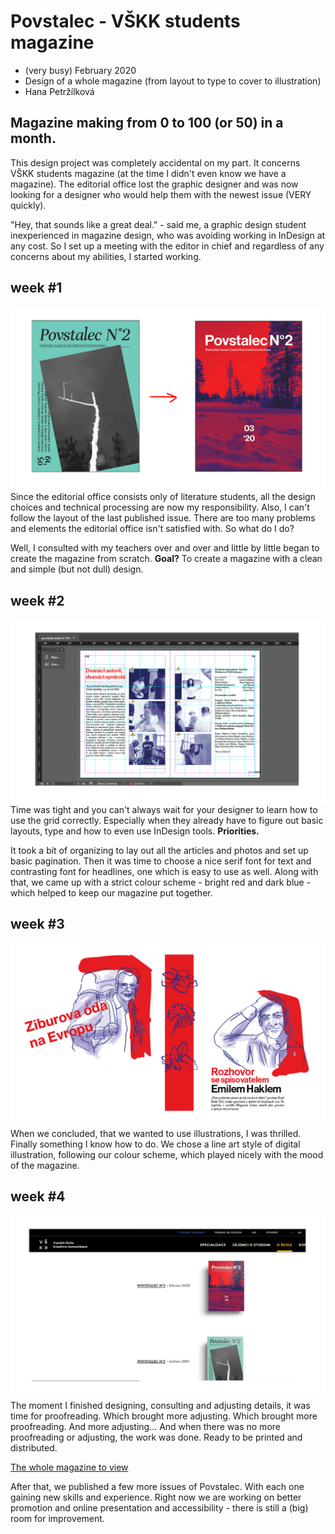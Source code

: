 # Povstalec - VŠKK students magazine
- (very busy) February 2020
- Design of a whole magazine (from layout to type to cover to illustration)
- Hana Petržílková

## Magazine making from 0 to 100 (or 50) in a month.
This design project was completely accidental on my part. It concerns VŠKK students magazine (at the time I didn't even know we have a magazine). The editorial office lost the graphic designer and was now looking for a designer who would help them with the newest issue (VERY quickly). 

"Hey, that sounds like a great deal." - said me, a graphic design student inexperienced in magazine design, who was avoiding working in InDesign at any cost. So I set up a meeting with the editor in chief and regardless of any concerns about my abilities, I started working.
## week #1
![Povstalec starter point](img/povstalec1.png)
Since the editorial office consists only of literature students, all the design choices and technical processing are now my responsibility. Also, I can't follow the layout of the last published issue. There are too many problems and elements the editorial office isn't satisfied with. So what do I do?

Well, I consulted with my teachers over and over and little by little began to create the magazine from scratch. **Goal?** To create a magazine with a clean and simple (but not dull) design.

## week #2
![Povstalec grid](img/povstalec2.png)
Time was tight and you can't always wait for your designer to learn how to use the grid correctly. Especially when they already have to figure out basic layouts, type and how to even use InDesign tools. **Priorities.** 

It took a bit of organizing to lay out all the articles and photos and set up basic pagination. Then it was time to choose a nice serif font for text and contrasting font for headlines, one which is easy to use as well. Along with that, we came up with a strict colour scheme - bright red and dark blue - which helped to keep our magazine put together.

## week #3
![Povstalec ilustrace](img/povstalec-ilustrace.png)
When we concluded, that we wanted to use illustrations, I was thrilled. Finally something I know how to do. We chose a line art style of digital illustration, following our colour scheme, which played nicely with the mood of the magazine.

## week #4
![Povstalec výtisk](img/povstalec4.png)
The moment I finished designing, consulting and adjusting details, it was time for proofreading. Which brought more adjusting. Which brought more proofreading. And more adjusting... And when there was no more proofreading or adjusting, the work was done. Ready to be printed and distributed. 

[The whole magazine to view](https://www.vskk.cz/cz/wp-content/uploads/sites/2/2020/04/povstalec1.final_.web_.pdf)

After that, we published a few more issues of Povstalec. With each one gaining new skills and experience. Right now we are working on better promotion and online presentation and accessibility - there is still a (big) room for improvement.
